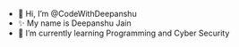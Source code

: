 - 👋 Hi, I’m @CodeWithDeepanshu
- ✨ My name is Deepanshu Jain
- 🌱 I’m currently learning Programming and Cyber Security

<!---
CodeWithDeepanshu/CodeWithDeepanshu is a ✨ special ✨ repository because its `README.md` (this file) appears on your GitHub profile.
You can click the Preview link to take a look at your changes.
--->
